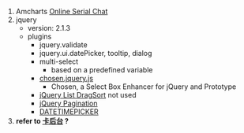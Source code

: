1. Amcharts
    [Online Serial Chat](http://runjs.cn/code/qpf55aa2)
2. jquery
    * version: 2.1.3
    * plugins
        * jquery.validate
        * jquery.ui.datePicker, tooltip, dialog
        * multi-select 
            * based on a predefined variable
        * [chosen.jquery.js](http://harvesthq.github.io/chosen/)
            * Chosen, a Select Box Enhancer for jQuery and Prototype
        * [jQuery List DragSort](http://dragsort.codeplex.com/) not used
        * [jQuery Pagination](http://www.jquerypagination.com/)
        * [DATETIMEPICKER](http://jqueryplugin.net/datetimepicker-jquery-plugin-select-date-time/)
3. **refer to [卡后台](http://172.16.1.115/?m=yushouquanbook&a=default) ?**                
               